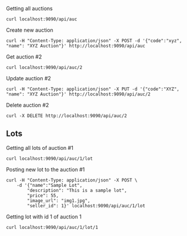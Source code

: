 
Getting all auctions
```
curl localhost:9090/api/auc
```

Create new auction
```
curl -H "Content-Type: application/json" -X POST -d '{"code":"xyz", "name": "XYZ Auction"}' http://localhost:9090/api/auc
```

Get auction #2

```
curl localhost:9090/api/auc/2
```

Update auction #2
```
curl -H "Content-Type: application/json" -X PUT -d '{"code":"XYZ", "name": "XYZ Auction"}' http://localhost:9090/api/auc/2
```

Delete auction #2
```
curl -X DELETE http://localhost:9090/api/auc/2
```

Lots
----

Getting all lots of auction #1
```
curl localhost:9090/api/auc/1/lot
```

Posting new lot to the auction #1
```
curl -H "Content-Type: application/json" -X POST \
    -d '{"name":"Sample Lot",
        "description": "This is a sample lot",
        "price": 55,
        "image_url": "img1.jpg",
        "seller_id": 1}' localhost:9090/api/auc/1/lot
```


Getting lot with id 1 of auction 1
```
curl localhost:9090/api/auc/1/lot/1
```
